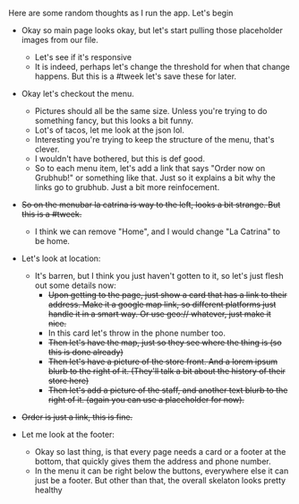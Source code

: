 Here are some random thoughts as I run the app.
Let's begin

* Okay so main page looks okay, but let's start pulling those placeholder images from our file.
	* Let's see if it's responsive 
	* It is indeed, perhaps let's change the threshold for when that change happens. But this is a #tweek let's save these for later.

* Okay let's checkout the menu.
	* Pictures should all be the same size. Unless you're trying to do something fancy, but this looks a bit funny.
	* Lot's of tacos, let me look at the json lol. 
	* Interesting you're trying to keep the structure of the menu, that's clever.
	* I wouldn't have bothered, but this is def good.
	* So to each menu item, let's add a link that says "Order now on Grubhub!" or something like that. Just so it explains a bit why the links go to grubhub. Just a bit more reinfocement.

* ~~So on the menubar la catrina is way to the left, looks a bit strange. But this is a #tweek.~~
	* I think we can remove "Home", and I would change "La Catrina" to be home.

* Let's look at location: 
	* It's barren, but I think you just haven't gotten to it, so let's just flesh out some details now:
		* ~~Upon getting to the page, just show a card that has a link to their address. Make it a google map link, so different platforms just handle it in a smart way. Or use geo:// whatever, just make it nice.~~
		* In this card let's throw in the phone number too.
		* ~~Then let's have the map, just so they see where the thing is (so this is done already)~~
		* ~~Then let's have a picture of the store front. And a lorem ipsum blurb to the right of it. (They'll talk a bit about the history of their store here)~~
		* ~~Then let's add a picture of the staff, and another text blurb to the right of it. (again you can use a placeholder for now).~~

* ~~Order is just a link, this is fine.~~

* Let me look at the footer:
	* Okay so last thing, is that every page needs a card or a footer at the bottom, that quickly gives them the address and phone number.
	* In the menu it can be right below the buttons, everywhere else it can just be a footer. But other than that, the overall skelaton looks pretty healthy
